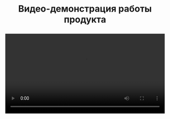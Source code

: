 # <p style="text-align:center;">**Видео-демонстрация работы продукта**</p>

<video width="100%" controls>
  <source src="imgReadme3/IntelliJ%20IDEA.mp4" type="video/mp4">
  Ваш браузер не поддерживает видео тег.
</video>
